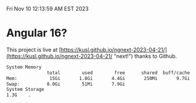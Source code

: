 Fri Nov 10 12:13:59 AM EST 2023

# Angular 16?


This project is live at [https://kusl.github.io/ngnext-2023-04-21/](https://kusl.github.io/ngnext-2023-04-21/ "next!") thanks to Github.

```bash
System Memory
               total        used        free      shared  buff/cache   available
Mem:            15Gi       1.8Gi       4.4Gi       250Mi       9.7Gi        13Gi
Swap:          8.0Gi        51Mi       7.9Gi
System Storage
1.3G	.
```
```bash

